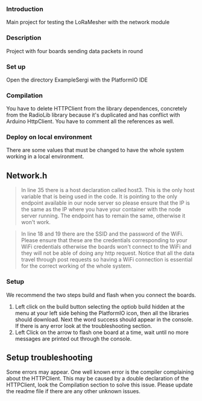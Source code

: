 ### Introduction
Main project for testing the LoRaMesher with the network module

### Description
Project with four boards sending data packets in round 
### Set up
Open the directory ExampleSergi with the PlatformIO IDE
### Compilation
You have to delete HTTPClient from the library dependences, concretely from the RadioLib library because it's duplicated and has conflict with Arduino HttpClient. You have to comment all the references as well. 
### Deploy on local environment
There are some values that must be changed to have the whole system working in a local environment.
## Network.h

> In line 35 there is a host declaration called host3. This is the only host variable that is being used in the code. It is pointing to the only endpoint available in our node server so please ensure that the IP is the same as the IP where you have your container with the node server running. The endpoint has to remain the same, otherwise it won't work.

> In line 18 and 19 there are the SSID and the password of the WiFi. Please ensure that these are the credentials corresponding to your WiFi credentials otherwise the boards won't connect to the WiFi and they will not be able of doing any http request. Notice that all the data travel through post requests so having a WiFi connection is essential for the correct working of the whole system.

### Setup
We recommend the two steps build and flash when you connect the boards.
1. Left click on the build button selecting the optiob build hidden at the menu at your left side behing the PlatformIO icon, then all the libraries should download. Next the word success should appear in the console. If there is any error look at the troubleshooting section.
2. Left Click on the arrow to flash one board at a time, wait until no more messages are printed out through the console.
## Setup troubleshooting
Some errors may appear. One well known error is the compiler complaining about the HTTPClient. This may be caused by a double declaration of the HTTPClient, look the Compilation section to solve this issue. Please update the readme file if there are any other unknown issues.




